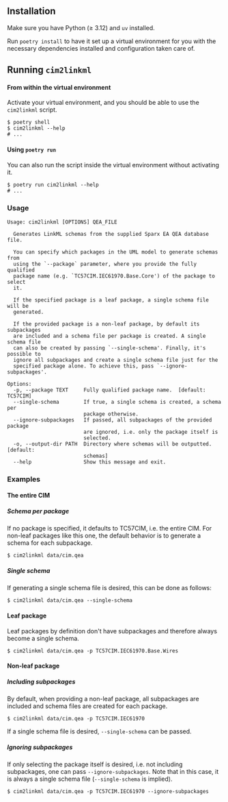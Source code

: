 ## Installation
Make sure you have Python (≥ 3.12) and `uv` installed.

Run `poetry install` to have it set up a virtual environment for you with the necessary dependencies installed and configuration taken care of.

## Running `cim2linkml`

#### From within the virtual environment
Activate your virtual environment, and you should be able to use the `cim2linkml` script.

```
$ poetry shell
$ cim2linkml --help
# ...
```

#### Using `poetry run`
You can also run the script inside the virtual environment without activating it.

```
$ poetry run cim2linkml --help
# ...
```


### Usage
```
Usage: cim2linkml [OPTIONS] QEA_FILE

  Generates LinkML schemas from the supplied Sparx EA QEA database file.

  You can specify which packages in the UML model to generate schemas from
  using the `--package` parameter, where you provide the fully qualified
  package name (e.g. `TC57CIM.IEC61970.Base.Core') of the package to select
  it.

  If the specified package is a leaf package, a single schema file will be
  generated.

  If the provided package is a non-leaf package, by default its subpackages
  are included and a schema file per package is created. A single schema file
  can also be created by passing `--single-schema'. Finally, it's possible to
  ignore all subpackages and create a single schema file just for the
  specified package alone. To achieve this, pass `--ignore-subpackages'.

Options:
  -p, --package TEXT     Fully qualified package name.  [default: TC57CIM]
  --single-schema        If true, a single schema is created, a schema per
                         package otherwise.
  --ignore-subpackages   If passed, all subpackages of the provided package
                         are ignored, i.e. only the package itself is
                         selected.
  -o, --output-dir PATH  Directory where schemas will be outputted.  [default:
                         schemas]
  --help                 Show this message and exit.
```

### Examples

#### The entire CIM

##### Schema per package
If no package is specified, it defaults to TC57CIM, i.e. the entire CIM. For non-leaf
packages like this one, the default behavior is to generate a schema for each subpackage.

```shell
$ cim2linkml data/cim.qea
```

##### Single schema
If generating a single schema file is desired, this can be done as follows:

```shell
$ cim2linkml data/cim.qea --single-schema
```

#### Leaf package
Leaf packages by definition don't have subpackages and therefore always become a single schema.

```shell
$ cim2linkml data/cim.qea -p TC57CIM.IEC61970.Base.Wires
```

#### Non-leaf package

##### Including subpackages
By default, when providing a non-leaf package, all subpackages are included and schema files are
created for each package.

```shell
$ cim2linkml data/cim.qea -p TC57CIM.IEC61970
```

If a single schema file is desired, `--single-schema` can be passed.

##### Ignoring subpackages
If only selecting the package itself is desired, i.e. not including subpackages, one can pass `--ignore-subpackages`.
Note that in this case, it is always a single schema file (`--single-schema` is implied).

```shell
$ cim2linkml data/cim.qea -p TC57CIM.IEC61970 --ignore-subpackages
```